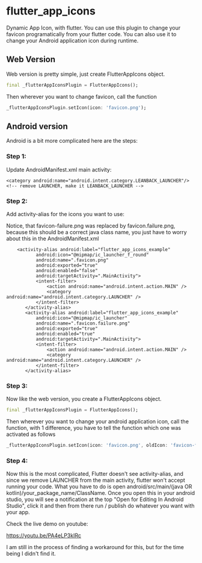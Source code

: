 # flutter_app_icons

Dynamic App Icon, with flutter. You can use this plugin to change your favicon programatically from your flutter code.
You can also use it to change your Android application icon during runtime.

## Web Version

Web version is pretty simple, just create FlutterAppIcons object.

```dart
final _flutterAppIconsPlugin = FlutterAppIcons();
```

Then wherever you want to change favicon, call the function

```dart
_flutterAppIconsPlugin.setIcon(icon: 'favicon.png');
```

## Android version

Android is a bit more complicated here are the steps:

### Step 1: 

Update AndroidManifest.xml main activity:

```
<category android:name="android.intent.category.LEANBACK_LAUNCHER"/> <!-- remove LAUNCHER, make it LEANBACK_LAUNCHER -->
```

### Step 2: 

Add activity-alias for the icons you want to use:

Notice, that favicon-failure.png was replaced by favicon.failure.png, because this should be a correct 
java class name, you just have to worry about this in the AndroidManifest.xml


```
    <activity-alias android:label="flutter_app_icons_example"
           android:icon="@mipmap/ic_launcher_f_round"
           android:name=".favicon.png"
           android:exported="true"
           android:enabled="false"
           android:targetActivity=".MainActivity">
           <intent-filter>
               <action android:name="android.intent.action.MAIN" />
               <category android:name="android.intent.category.LAUNCHER" />
           </intent-filter>
       </activity-alias>
       <activity-alias android:label="flutter_app_icons_example"
           android:icon="@mipmap/ic_launcher"
           android:name=".favicon.failure.png"
           android:exported="true"
           android:enabled="true"
           android:targetActivity=".MainActivity">
           <intent-filter>
               <action android:name="android.intent.action.MAIN" />
               <category android:name="android.intent.category.LAUNCHER" />
           </intent-filter>
       </activity-alias>
```

### Step 3: 

Now like the web version, you create a FlutterAppIcons object.

```dart
final _flutterAppIconsPlugin = FlutterAppIcons();
```

Then wherever you want to change your android application icon, call the function, with 1 difference,
you have to tell the function which one was activated as follows

```dart
_flutterAppIconsPlugin.setIcon(icon: 'favicon.png', oldIcon: 'favicon-failure.png');
```

### Step 4:

Now this is the most complicated, Flutter doesn't see activity-alias, and since we remove LAUNCHER
from the main activity, flutter won't accept running your code. What you have to do is open 
android/src/main/(java OR kotlin)/your_package_name/ClassName. Once you open this in your android studio,
you will see a notification at the top "Open for Editing In Android Studio", click it and then from there
run / publish  do whatever you want with your app.

Check the live demo on youtube:

https://youtu.be/PA4eLP3kIRc

I am still in the process of finding a workaround for this, but for the time being I didn't find it.
